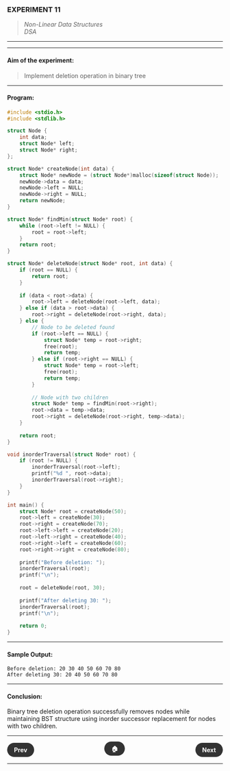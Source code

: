 ### **EXPERIMENT 11**
> *Non-Linear Data Structures*  
*DSA*

---
---

#### **Aim of the experiment:**
> Implement deletion operation in binary tree

---

#### **Program:**
```c
#include <stdio.h>
#include <stdlib.h>

struct Node {
    int data;
    struct Node* left;
    struct Node* right;
};

struct Node* createNode(int data) {
    struct Node* newNode = (struct Node*)malloc(sizeof(struct Node));
    newNode->data = data;
    newNode->left = NULL;
    newNode->right = NULL;
    return newNode;
}

struct Node* findMin(struct Node* root) {
    while (root->left != NULL) {
        root = root->left;
    }
    return root;
}

struct Node* deleteNode(struct Node* root, int data) {
    if (root == NULL) {
        return root;
    }
    
    if (data < root->data) {
        root->left = deleteNode(root->left, data);
    } else if (data > root->data) {
        root->right = deleteNode(root->right, data);
    } else {
        // Node to be deleted found
        if (root->left == NULL) {
            struct Node* temp = root->right;
            free(root);
            return temp;
        } else if (root->right == NULL) {
            struct Node* temp = root->left;
            free(root);
            return temp;
        }
        
        // Node with two children
        struct Node* temp = findMin(root->right);
        root->data = temp->data;
        root->right = deleteNode(root->right, temp->data);
    }
    
    return root;
}

void inorderTraversal(struct Node* root) {
    if (root != NULL) {
        inorderTraversal(root->left);
        printf("%d ", root->data);
        inorderTraversal(root->right);
    }
}

int main() {
    struct Node* root = createNode(50);
    root->left = createNode(30);
    root->right = createNode(70);
    root->left->left = createNode(20);
    root->left->right = createNode(40);
    root->right->left = createNode(60);
    root->right->right = createNode(80);
    
    printf("Before deletion: ");
    inorderTraversal(root);
    printf("\n");
    
    root = deleteNode(root, 30);
    
    printf("After deleting 30: ");
    inorderTraversal(root);
    printf("\n");
    
    return 0;
}
```

---

#### **Sample Output:**
```
Before deletion: 20 30 40 50 60 70 80
After deleting 30: 20 40 50 60 70 80
```

---

#### **Conclusion:**
Binary tree deletion operation successfully removes nodes while maintaining BST structure using inorder successor replacement for nodes with two children.

---

<div style="display: flex; justify-content: space-between; align-items: center; margin: 20px 0;">
  <div style="text-align: left;">
    <a href="10.html" style="background: #333; color: white; padding: 8px 16px; border-radius: 20px; text-decoration: none; font-weight: bold;">Prev</a>
  </div>
  <div style="text-align: center;">
    <a href="../" style="background: #333; color: white; padding: 8px 16px; border-radius: 20px; text-decoration: none; font-weight: bold;">🏠</a>
  </div>
  <div style="text-align: right;">
    <a href="12.html" style="background: #333; color: white; padding: 8px 16px; border-radius: 20px; text-decoration: none; font-weight: bold;">Next</a>
  </div>
</div>

---